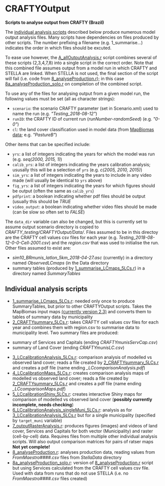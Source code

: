 # CRAFTYOutput
**Scripts to analyse output from CRAFTY (Brazil)**

The [individual analysis scripts](#individual-analysis-scripts) described below produce numerous model output analysis files. Many scripts have dependencies on files produced by other scripts. The number prefixing a filename (e.g. 1_summarise...) indicates the order in which files should be excuted.

To ease use however, the [A_allOutputAnalysis.r](A_allOutputAnalysis.r) script combines several of these scripts (2,3,4,7,8) into a single script in the correct order. Note that this combined file assumes output from a model run in which CRAFTY and STELLA are linked. When STELLA is not used, the final section of the script will fail (i.e. code from [8_analyseProduction.r](8_analyseProduction.r)); in this case [8a_analyseProduction_solo.r](8a_analyseProduction_solo.r) on completion of the combined script. 

To use any of the files for analysing output from a given model run, the following values must be set (all as character strings):

- `scenario`: the scenario CRAFTY parameter (set in Scenario.xml) used to name the run (e.g. *"Testing_2018-08-12"*)
- `runID`: the CRAFTY ID of current run (*runNumber*-*randomSeed*) (e.g. *"0-0"*)
- `cl`: the land cover classification used in model data (from [MapBiomas data](http://mapbiomas.org); e.g.  *"PastureB"*)

Other items that can be specified include:

- `yrs`: a list of integers indicating the years for which the model was run (e.g. *seq(2000, 2015, 1)*)
- `calib_yrs`: a list of integers indicating the years calibration analysis; ususally this will be a selection of `yrs` (e.g. *c(2005, 2010, 2015)*)
- `sim_yrs`: a list of integers indicating the years to include in any video made (will usually be identical to `yrs` above)
- `fig_yrs`: a list of integers indicating the years for which figures should be output (often the same as `calib_yrs`) 
- `pdfprint`: a boolean indicating whether pdf files should be output (usually this should be *TRUE*
- `video_output`: a boolean indicating whether video files should be made (can be slow so often set to *FALSE*) 

The `data_dir` variable can also be changed, but this is currently set to assume output scenario directory is copied to *CRAFTY_testing/CRAFTYOutput/Data/*. Files assumed to be in this directoy are the CRAFTY cell values csv files for each year (e.g. *Testing_2018-08-12-0-0-Cell-2001.csv*) and the *region.csv* that was used to initialise the run. Other files assumed to exist are:

- *sim10_BRmunis_latlon_5km_2018-04-27.asc* (currently) in a directory named *ObservedLCmaps* (in the Data directory
- summary tables (produced by [1_summarise_LCmaps_5LCs.r](1_summarise_LCmaps_5LCs.r)) in a directory named *SummaryTables*

## Individual analysis scripts

- [1_summarise_LCmaps_5LCs.r](1_summarise_LCmaps_5LCs.r): needed only once to produce SummaryTables, but prior to other CRAFTYOutput scripts. Takes the MapBiomas input maps [(currently version 2.3)](http://mapbiomas.org/pages/database/mapbiomas_collection) and converts them to tables of summary data by municipality
- [2_CRAFTYsummary_5LCs.r](2_CRAFTYsummary_5LCs.r): takes CRAFTY cell values csv files for each year and combines them with region.csv to summarise data to municipality level. Two summary files are produced:

+ summary of Services and Capitals (ending *CRAFTYmunisServCap.csv*)
+ summary of Land Cover (ending *CRAFTYmunisLC.csv*)

- [3_LCcalibrationAnalysis_5LCs.r](3_LCcalibrationAnalysis_5LCs.r): comparison analysis of modelled vs observed land cover; reads a file created by [2_CRAFTYsummary_5LCs.r](2_CRAFTYsummary_5LCs.r) and creates a pdf file (name ending  *_LCcomparisonAnalysis.pdf*)
- [4_LCcalibrationMaps_5LCs.r](4_LCcalibrationMaps_5LCs.r): creates comparison analysis maps of modelled vs observed land cover; reads a file created by [2_CRAFTYsummary_5LCs.r](2_CRAFTYsummary_5LCs.r) and creates a pdf file (name ending  *_LCcomparisonMaps.pdf*)
- [5_LCcalibrationShiny_5LCs.r](5_LCcalibrationShiny_5LCs.r): creates interactive Shiny maps for comparison of modelled vs observed land cover (**possibly currently incomplete, needs checking**)
- [6_LCcalibrationAnalysis_singleMuni_5LCs.r](6_LCcalibrationAnalysis_singleMuni_5LCs.r): analysis as for [3_LCcalibrationAnalysis_5LCs.r](3_LCcalibrationAnalysis_5LCs.r) but for a single municipality (specified by `target_muni` variable)
- [7_outputRasterAnalysis.r](7_outputRasterAnalysis.r): produces figures (images) and videos of land cover, Services and Capitals for both vector (Municipality) and raster (cell-by-cell) data. Requires files from multiple other individual analysis scripts. Will also output comparison matrices for pairs of ratser maps **Not yet complete!**
- [8_analyseProduction.r](8_analyseProduction.r): analyses production data, reading values from *FromMaestro####.csv* files from *StellaData* directory
- [8a_analyseProduction_solo.r](8a_analyseProduction_solo.r): version of [8_analyseProduction.r](8_analyseProduction.r) script but using Services calculated from the CRAFTY cell values csv file. Used with data from runs that do not use STELLA (i.e. no *FromMaestro####.csv* files created) 
